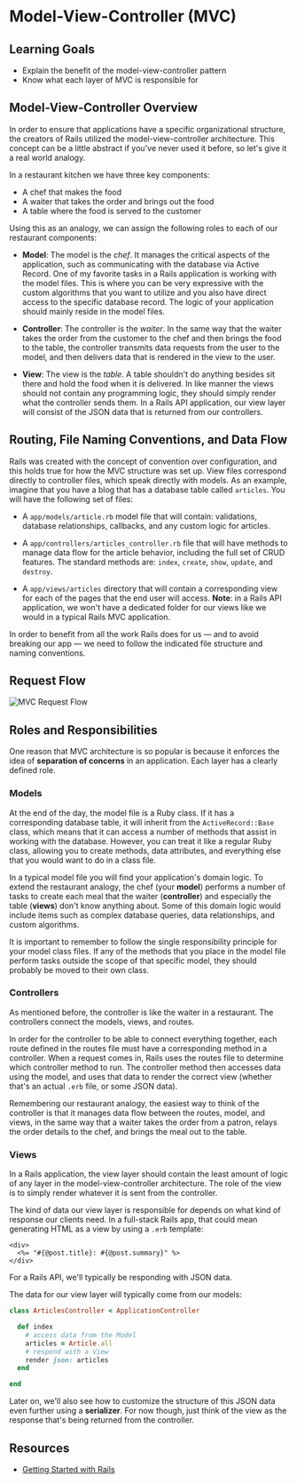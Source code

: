 # Model-View-Controller (MVC)

## Learning Goals

- Explain the benefit of the model-view-controller pattern
- Know what each layer of MVC is responsible for

## Model-View-Controller Overview

In order to ensure that applications have a specific organizational structure,
the creators of Rails utilized the model-view-controller architecture. This
concept can be a little abstract if you've never used it before, so let's give
it a real world analogy.

In a restaurant kitchen we have three key components:

- A chef that makes the food
- A waiter that takes the order and brings out the food
- A table where the food is served to the customer

Using this as an analogy, we can assign the following roles to each of our
restaurant components:

- **Model**: The model is the _chef_. It manages the critical aspects of the
  application, such as communicating with the database via Active Record. One of
  my favorite tasks in a Rails application is working with the model files. This
  is where you can be very expressive with the custom algorithms that you want
  to utilize and you also have direct access to the specific database record.
  The logic of your application should mainly reside in the model files.

- **Controller**: The controller is the _waiter_. In the same way that the
  waiter takes the order from the customer to the chef and then brings the food
  to the table, the controller transmits data requests from the user to the
  model, and then delivers data that is rendered in the view to the user.

- **View**: The view is the _table_. A table shouldn't do anything besides sit
  there and hold the food when it is delivered. In like manner the views should
  not contain any programming logic, they should simply render what the
  controller sends them. In a Rails API application, our view layer will consist
  of the JSON data that is returned from our controllers.

## Routing, File Naming Conventions, and Data Flow

Rails was created with the concept of convention over configuration, and this
holds true for how the MVC structure was set up. View files correspond directly
to controller files, which speak directly with models. As an example, imagine
that you have a blog that has a database table called `articles`. You will have the
following set of files:

- A `app/models/article.rb` model file that will contain: validations, database
  relationships, callbacks, and any custom logic for articles.

- A `app/controllers/articles_controller.rb` file that will have methods to manage
  data flow for the article behavior, including the full set of CRUD features.
  The standard methods are: `index`, `create`, `show`, `update`, and `destroy`.

- A `app/views/articles` directory that will contain a corresponding view for
  each of the pages that the end user will access. **Note**: in a Rails API
  application, we won't have a dedicated folder for our views like we would in a
  typical Rails MVC application.

In order to benefit from all the work Rails does for us — and to avoid breaking
our app — we need to follow the indicated file structure and naming conventions.

## Request Flow

![MVC Request Flow](https://s3.amazonaws.com/flatiron-bucket/readme-lessons/mvc_flow_updated.png)

## Roles and Responsibilities

One reason that MVC architecture is so popular is because it enforces the idea
of **separation of concerns** in an application. Each layer has a clearly
defined role.

### Models

At the end of the day, the model file is a Ruby class. If it has a corresponding
database table, it will inherit from the `ActiveRecord::Base` class, which means
that it can access a number of methods that assist in working with the database.
However, you can treat it like a regular Ruby class, allowing you to create
methods, data attributes, and everything else that you would want to do in a
class file.

In a typical model file you will find your application's domain logic. To extend
the restaurant analogy, the chef (your **model**) performs a number of tasks to
create each meal that the waiter (**controller**) and especially the table
(**views**) don't know anything about. Some of this domain logic would include
items such as complex database queries, data relationships, and custom
algorithms.

It is important to remember to follow the single responsibility principle for
your model class files. If any of the methods that you place in the model file
perform tasks outside the scope of that specific model, they should probably be
moved to their own class.

### Controllers

As mentioned before, the controller is like the waiter in a restaurant. The
controllers connect the models, views, and routes.

In order for the controller to be able to connect everything together, each
route defined in the routes file must have a corresponding method in a
controller. When a request comes in, Rails uses the routes file to determine
which controller method to run. The controller method then accesses data using
the model, and uses that data to render the correct view (whether that's an
actual `.erb` file, or some JSON data).

Remembering our restaurant analogy, the easiest way to think of the controller
is that it manages data flow between the routes, model, and views, in the same
way that a waiter takes the order from a patron, relays the order details to the
chef, and brings the meal out to the table.

### Views

In a Rails application, the view layer should contain the least amount of logic
of any layer in the model-view-controller architecture. The role of the view is
to simply render whatever it is sent from the controller.

The kind of data our view layer is responsible for depends on what kind of
response our clients need. In a full-stack Rails app, that could mean generating
HTML as a view by using a `.erb` template:

```erb
<div>
  <%= "#{@post.title}: #{@post.summary}" %>
</div>
```

For a Rails API, we'll typically be responding with JSON data.

The data for our view layer will typically come from our models:

```rb
class ArticlesController < ApplicationController

  def index
    # access data from the Model
    articles = Article.all
    # respond with a View
    render json: articles
  end

end
```

Later on, we'll also see how to customize the structure of this JSON data even
further using a **serializer**. For now though, just think of the view as the
response that's being returned from the controller.

## Resources

- [Getting Started with Rails](https://guides.rubyonrails.org/getting_started.html)
